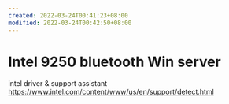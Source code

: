 ```yaml
---
created: 2022-03-24T00:41:23+08:00
modified: 2022-03-24T00:42:50+08:00
---
```


# Intel 9250 bluetooth Win server

intel driver & support assistant
https://www.intel.com/content/www/us/en/support/detect.html

